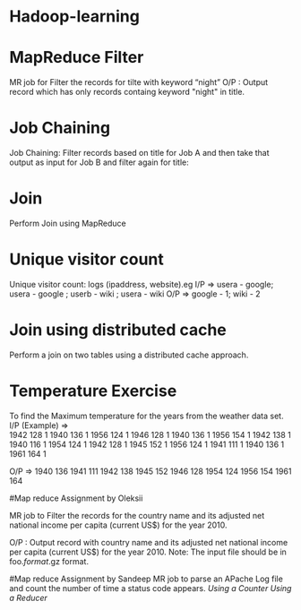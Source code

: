 # Hadoop-learning

# MapReduce Filter
MR job for Filter the records for tilte with keyword “night”
O/P : Output record which has only records containg keyword "night" in title.

# Job Chaining
Job Chaining: Filter records based on title for Job A and then take that output as input for Job B and filter again for title: 

# Join
Perform Join using MapReduce

# Unique visitor count
Unique visitor count: logs (ipaddress, website).eg
I/P => usera - google; usera - google ; userb - wiki ; usera - wiki
O/P => google - 1; wiki - 2

# Join using distributed cache
Perform a join on two tables using a distributed cache approach.

# Temperature Exercise 
To find the Maximum temperature for the years from the weather data set. 
I/P (Example) =>  
1942	128	1
1940	136	1
1956	124	1
1946	128	1
1940	136	1
1956	154	1
1942	138	1
1940	116	1
1954	124	1
1942	128	1
1945	152	1
1956	124	1
1941	111	1
1940	136	1
1961	164	1

O/P =>
1940	136
1941	111
1942	138
1945	152
1946	128
1954	124
1956	154
1961	164

#Map reduce Assignment by Oleksii

MR job to Filter the records for the country name and its adjusted net national income per capita (current US$) for the year 2010.

O/P : Output record with country name and its adjusted net national income per capita (current US$) for the year 2010. 
Note: The input file should be in foo.*format*.gz format.

#Map reduce Assignment by Sandeep 
MR job to parse an APache Log file and count the number of time a status code appears. 
  <i>Using a Counter
  <i>Using a Reducer
